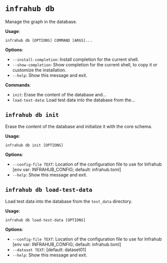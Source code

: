 # `infrahub db`

Manage the graph in the database.

**Usage**:

```console
infrahub db [OPTIONS] COMMAND [ARGS]...
```

**Options**:

* `--install-completion`: Install completion for the current shell.
* `--show-completion`: Show completion for the current shell, to copy it or customize the installation.
* `--help`: Show this message and exit.

**Commands**:

* `init`: Erase the content of the database and...
* `load-test-data`: Load test data into the database from the...

## `infrahub db init`

Erase the content of the database and initialize it with the core schema.

**Usage**:

```console
infrahub db init [OPTIONS]
```

**Options**:

* `--config-file TEXT`: Location of the configuration file to use for Infrahub  [env var: INFRAHUB_CONFIG; default: infrahub.toml]
* `--help`: Show this message and exit.

## `infrahub db load-test-data`

Load test data into the database from the `test_data` directory.

**Usage**:

```console
infrahub db load-test-data [OPTIONS]
```

**Options**:

* `--config-file TEXT`: Location of the configuration file to use for Infrahub  [env var: INFRAHUB_CONFIG; default: infrahub.toml]
* `--dataset TEXT`: [default: dataset01]
* `--help`: Show this message and exit.
